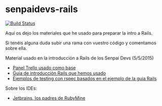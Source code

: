 # senpaidevs-rails
[![Build Status](https://travis-ci.org/francho/senpaidevs-rails.svg?branch=01-scaffold)](https://travis-ci.org/francho/senpaidevs-rails)

Aquí os dejo los materiales que he usado para preparar la intro a Rails.

Si tenéis alguna duda subir una rama con vuestro código y comentamos sobre ella.

Material usado en la introducción a Rails de los Senpai Devs (5/5/2015)

- [Panel Trello usado como base](https://trello.com/b/dUFrBxjw/senpaidevs-rails)
- [Guía de introducción Rails que hemos usado](http://guides.rubyonrails.org/getting_started.html)
- [Ejemplos de testing con rspec basados en el ejemplo de la guia Rails](https://github.com/howaboutwe/rspec-style-guide)

Sobre los IDEs:

- [Jetbrains, los padres de RubyMine](https://www.jetbrains.com/)

